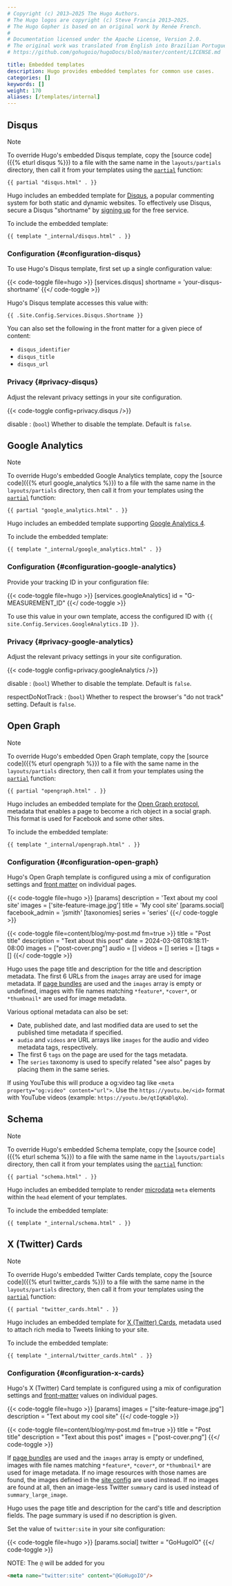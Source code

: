 ```yaml
---
# Copyright (c) 2013–2025 The Hugo Authors.
# The Hugo logos are copyright (c) Steve Francia 2013–2025.
# The Hugo Gopher is based on an original work by Renée French.
#
# Documentation licensed under the Apache License, Version 2.0.
# The original work was translated from English into Brazilian Portuguese.
# https://github.com/gohugoio/hugoDocs/blob/master/content/LICENSE.md

title: Embedded templates
description: Hugo provides embedded templates for common use cases.
categories: []
keywords: []
weight: 170
aliases: [/templates/internal]
---
```


## Disqus

> [!note]
> To override Hugo's embedded Disqus template, copy the [source code]({{% eturl disqus %}}) to a file with the same name in the `layouts/partials` directory, then call it from your templates using the [`partial`] function:
>
> `{{ partial "disqus.html" . }}`

Hugo includes an embedded template for [Disqus], a popular commenting system for both static and dynamic websites. To effectively use Disqus, secure a Disqus "shortname" by [signing up] for the free service.

To include the embedded template:

```go-html-template
{{ template "_internal/disqus.html" . }}
```

### Configuration {#configuration-disqus}

To use Hugo's Disqus template, first set up a single configuration value:

{{< code-toggle file=hugo >}}
[services.disqus]
shortname = 'your-disqus-shortname'
{{</ code-toggle >}}

Hugo's Disqus template accesses this value with:

```go-html-template
{{ .Site.Config.Services.Disqus.Shortname }}
```

You can also set the following in the front matter for a given piece of content:

- `disqus_identifier`
- `disqus_title`
- `disqus_url`

### Privacy {#privacy-disqus}

Adjust the relevant privacy settings in your site configuration.

{{< code-toggle config=privacy.disqus />}}

disable
: (`bool`) Whether to disable the template. Default is `false`.

## Google Analytics

> [!note]
> To override Hugo's embedded Google Analytics template, copy the [source code]({{% eturl google_analytics %}}) to a file with the same name in the `layouts/partials` directory, then call it from your templates using the [`partial`] function:
>
> `{{ partial "google_analytics.html" . }}`

Hugo includes an embedded template supporting [Google Analytics 4].

To include the embedded template:

```go-html-template
{{ template "_internal/google_analytics.html" . }}
```

### Configuration {#configuration-google-analytics}

Provide your tracking ID in your configuration file:

{{< code-toggle file=hugo >}}
[services.googleAnalytics]
id = "G-MEASUREMENT_ID"
{{</ code-toggle >}}

To use this value in your own template, access the configured ID with `{{ site.Config.Services.GoogleAnalytics.ID }}`.

### Privacy {#privacy-google-analytics}

Adjust the relevant privacy settings in your site configuration.

{{< code-toggle config=privacy.googleAnalytics />}}

disable
: (`bool`) Whether to disable the template. Default is `false`.

respectDoNotTrack
: (`bool`) Whether to respect the browser's "do not track" setting. Default is `false`.

## Open Graph

> [!note]
> To override Hugo's embedded Open Graph template, copy the [source code]({{% eturl opengraph %}}) to a file with the same name in the `layouts/partials` directory, then call it from your templates using the [`partial`] function:
>
> `{{ partial "opengraph.html" . }}`

Hugo includes an embedded template for the [Open Graph protocol](https://ogp.me/), metadata that enables a page to become a rich object in a social graph.
This format is used for Facebook and some other sites.

To include the embedded template:

```go-html-template
{{ template "_internal/opengraph.html" . }}
```

### Configuration {#configuration-open-graph}

Hugo's Open Graph template is configured using a mix of configuration settings and [front matter](/content-management/front-matter/) on individual pages.

{{< code-toggle file=hugo >}}
[params]
  description = 'Text about my cool site'
  images = ['site-feature-image.jpg']
  title = 'My cool site'
  [params.social]
  facebook_admin = 'jsmith'
[taxonomies]
  series = 'series'
{{</ code-toggle >}}

{{< code-toggle file=content/blog/my-post.md fm=true >}}
title = "Post title"
description = "Text about this post"
date = 2024-03-08T08:18:11-08:00
images = ["post-cover.png"]
audio = []
videos = []
series = []
tags = []
{{</ code-toggle >}}

Hugo uses the page title and description for the title and description metadata.
The first 6 URLs from the `images` array are used for image metadata.
If [page bundles](/content-management/page-bundles/) are used and the `images` array is empty or undefined, images with file names matching `*feature*`, `*cover*`, or `*thumbnail*` are used for image metadata.

Various optional metadata can also be set:

- Date, published date, and last modified data are used to set the published time metadata if specified.
- `audio` and `videos` are URL arrays like `images` for the audio and video metadata tags, respectively.
- The first 6 `tags` on the page are used for the tags metadata.
- The `series` taxonomy is used to specify related "see also" pages by placing them in the same series.

If using YouTube this will produce a og:video tag like `<meta property="og:video" content="url">`. Use the `https://youtu.be/<id>` format with YouTube videos (example: `https://youtu.be/qtIqKaDlqXo`).

## Schema

> [!note]
> To override Hugo's embedded Schema template, copy the [source code]({{% eturl schema %}}) to a file with the same name in the `layouts/partials` directory, then call it from your templates using the [`partial`] function:
>
> `{{ partial "schema.html" . }}`

Hugo includes an embedded template to render [microdata] `meta` elements within the `head` element of your templates.

To include the embedded template:

```go-html-template
{{ template "_internal/schema.html" . }}
```

## X (Twitter) Cards

> [!note]
> To override Hugo's embedded Twitter Cards template, copy the [source code]({{% eturl twitter_cards %}}) to a file with the same name in the `layouts/partials` directory, then call it from your templates using the [`partial`] function:
>
> `{{ partial "twitter_cards.html" . }}`

Hugo includes an embedded template for [X (Twitter) Cards](https://developer.x.com/en/docs/twitter-for-websites/cards/overview/abouts-cards),
metadata used to attach rich media to Tweets linking to your site.

To include the embedded template:

```go-html-template
{{ template "_internal/twitter_cards.html" . }}
```

### Configuration {#configuration-x-cards}

Hugo's X (Twitter) Card template is configured using a mix of configuration settings and [front-matter](/content-management/front-matter/) values on individual pages.

{{< code-toggle file=hugo >}}
[params]
  images = ["site-feature-image.jpg"]
  description = "Text about my cool site"
{{</ code-toggle >}}

{{< code-toggle file=content/blog/my-post.md fm=true >}}
title = "Post title"
description = "Text about this post"
images = ["post-cover.png"]
{{</ code-toggle >}}

If [page bundles](/content-management/page-bundles/) are used and the `images` array is empty or undefined, images with file names matching `*feature*`, `*cover*`, or `*thumbnail*` are used for image metadata.
If no image resources with those names are found, the images defined in the [site config](/configuration/) are used instead.
If no images are found at all, then an image-less Twitter `summary` card is used instead of `summary_large_image`.

Hugo uses the page title and description for the card's title and description fields. The page summary is used if no description is given.

Set the value of `twitter:site` in your site configuration:

{{< code-toggle file=hugo >}}
[params.social]
twitter = "GoHugoIO"
{{</ code-toggle >}}

NOTE: The `@` will be added for you

```html
<meta name="twitter:site" content="@GoHugoIO"/>
```

[`partial`]: /functions/partials/include/
[Disqus]: https://disqus.com
[Google Analytics 4]: https://support.google.com/analytics/answer/10089681
[microdata]: https://html.spec.whatwg.org/multipage/microdata.html#microdata
[signing up]: https://disqus.com/profile/signup/
